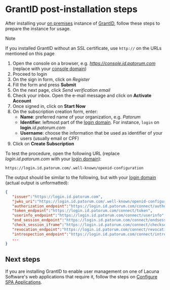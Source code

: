 ﻿# GrantID post-installation steps

After installing your [on premises](index.md) instance of [GrantID](../index.md), follow these steps to prepare the instance for usage.

> [!NOTE]
> If you installed GrantID without an SSL certificate, use `http://` on the URLs mentioned on this page

1. Open the console on a browser, e.g. *https://console.id.patorum.com* (replace with your [console domain](index.md#planning))
1. Proceed to login
1. On the sign in form, click on *Register*
1. Fill the form and press **Submit**
1. On the next page, click *Send verification email*
1. Check your inbox. Open the e-mail message and click on **Activate Account**
1. Once signed in, click on **Start Now**
1. On the subscription creation form, enter:
   * **Name**: preferred name of your organization, e.g. *Patorum*
   * **Identifier**: leftmost part of the [login domain](index.md#planning). For instance, `login` on **login**.*id.patorum.com*
   * **Username**: choose the information that be used as identifier of your users (usually email or CPF)
1. Click on **Create Subscription**

To test the procedure, open the following URL (replace *login.id.patorum.com* with your [login domain](index.md#planning)):

```plaintext
https://login.id.patorum.com/.well-known/openid-configuration
```

The output should be similar to the following, but with your [login domain](index.md#planning) (actual output is unformatted):

```json
{ 
   "issuer":"https://login.id.patorum.com",
   "jwks_uri":"https://login.id.patorum.com/.well-known/openid-configuration/jwks",
   "authorization_endpoint":"https://login.id.patorum.com/connect/authorize",
   "token_endpoint":"https://login.id.patorum.com/connect/token",
   "userinfo_endpoint":"https://login.id.patorum.com/connect/userinfo",
   "end_session_endpoint":"https://login.id.patorum.com/connect/endsession",
   "check_session_iframe":"https://login.id.patorum.com/connect/checksession",
   "revocation_endpoint":"https://login.id.patorum.com/connect/revocation",
   "introspection_endpoint":"https://login.id.patorum.com/connect/introspect",
   ...
}
```

## Next steps

If you are installing GrantID to enable user management on one of Lacuna Software's web applications that require it,
follow the steps on [Configure SPA Applications](configure-spa-app.md).

